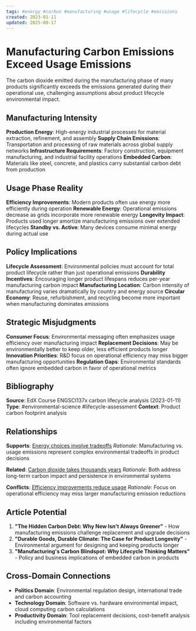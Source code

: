 ```yaml
---
tags: #energy #carbon #manufacturing #usage #lifecycle #emissions
created: 2023-01-11
updated: 2025-08-17
---
```


# Manufacturing Carbon Emissions Exceed Usage Emissions

The carbon dioxide emitted during the manufacturing phase of many products significantly exceeds the emissions generated during their operational use, challenging assumptions about product lifecycle environmental impact.

## Manufacturing Intensity

**Production Energy**: High-energy industrial processes for material extraction, refinement, and assembly
**Supply Chain Emissions**: Transportation and processing of raw materials across global supply networks
**Infrastructure Requirements**: Factory construction, equipment manufacturing, and industrial facility operations
**Embedded Carbon**: Materials like steel, concrete, and plastics carry substantial carbon debt from production

## Usage Phase Reality

**Efficiency Improvements**: Modern products often use energy more efficiently during operation
**Renewable Energy**: Operational emissions decrease as grids incorporate more renewable energy
**Longevity Impact**: Products used longer amortize manufacturing emissions over extended lifecycles
**Standby vs. Active**: Many devices consume minimal energy during actual use

## Policy Implications

**Lifecycle Assessment**: Environmental policies must account for total product lifecycle rather than just operational emissions
**Durability Incentives**: Encouraging longer product lifespans reduces per-year manufacturing carbon impact
**Manufacturing Location**: Carbon intensity of manufacturing varies dramatically by country and energy source
**Circular Economy**: Reuse, refurbishment, and recycling become more important when manufacturing dominates emissions

## Strategic Misjudgments

**Consumer Focus**: Environmental messaging often emphasizes usage efficiency over manufacturing impact
**Replacement Decisions**: May be environmentally better to keep older, less efficient products longer
**Innovation Priorities**: R&D focus on operational efficiency may miss bigger manufacturing opportunities
**Regulation Gaps**: Environmental standards often ignore embedded carbon in favor of operational metrics

## Bibliography

**Source**: EdX Course ENGSCI137x carbon lifecycle analysis (2023-01-11)
**Type**: #environmental-science #lifecycle-assessment
**Context**: Product carbon footprint analysis

## Relationships

**Supports**: [Energy choices involve tradeoffs](energy-choices-involve-tradeoffs.md)
*Rationale*: Manufacturing vs. usage emissions represent complex environmental tradeoffs in product decisions

**Related**: [Carbon dioxide takes thousands years](energy-carbon-persistence.md)
*Rationale*: Both address long-term carbon impact and persistence in environmental systems

**Conflicts**: [Efficiency improvements reduce usage](energy-efficiency-reduces-usage.md)
*Rationale*: Focus on operational efficiency may miss larger manufacturing emission reductions

## Article Potential

1. **"The Hidden Carbon Debt: Why New Isn't Always Greener"** - How manufacturing emissions challenge replacement and upgrade decisions
2. **"Durable Goods, Durable Climate: The Case for Product Longevity"** - Environmental argument for designing and keeping products longer
3. **"Manufacturing's Carbon Blindspot: Why Lifecycle Thinking Matters"** - Policy and business implications of embedded carbon in products

## Cross-Domain Connections

- **Politics Domain**: Environmental regulation design, international trade and carbon accounting
- **Technology Domain**: Software vs. hardware environmental impact, cloud computing carbon calculations
- **Productivity Domain**: Tool replacement decisions, cost-benefit analysis including environmental factors